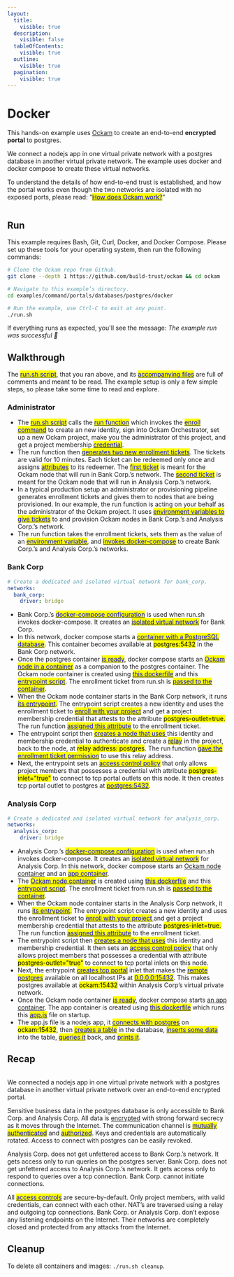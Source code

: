 ```yaml
---
layout:
  title:
    visible: true
  description:
    visible: false
  tableOfContents:
    visible: true
  outline:
    visible: true
  pagination:
    visible: true
---
```


# Docker

This hands-on example uses [Ockam](../../../) to create an end-to-end **encrypted portal** to postgres.

We connect a nodejs app in one virtual private network with a postgres database in another virtual private network. The example uses docker and docker compose to create these virtual networks.

To understand the details of how end-to-end trust is established, and how the portal works even though the two networks are isolated with no exposed ports, please read: “[<mark style="color:blue;">How does Ockam work?</mark>](../../../how-does-ockam-work.md)”

<figure><img src="../../../.gitbook/assets/Screenshot 2024-02-09 at 8.51.05 AM (1).png" alt=""><figcaption></figcaption></figure>

## Run

This example requires Bash, Git, Curl, Docker, and Docker Compose. Please set up these tools for your operating system, then run the following commands:

```bash
# Clone the Ockam repo from Github.
git clone --depth 1 https://github.com/build-trust/ockam && cd ockam

# Navigate to this example’s directory.
cd examples/command/portals/databases/postgres/docker

# Run the example, use Ctrl-C to exit at any point.
./run.sh
```

If everything runs as expected, you'll see the message: _The example run was successful 🥳_

## Walkthrough

The [<mark style="color:blue;">run.sh script</mark>](https://github.com/build-trust/ockam/blob/develop/examples/command/portals/postgres/docker/run.sh), that you ran above, and its [<mark style="color:blue;">accompanying files</mark>](https://github.com/build-trust/ockam/tree/develop/examples/command/portals/postgres/docker) are full of comments and meant to be read. The example setup is only a few simple steps, so please take some time to read and explore.

### Administrator

* The [<mark style="color:blue;">run.sh script</mark>](https://github.com/build-trust/ockam/blob/develop/examples/command/portals/postgres/docker/run.sh) calls the [<mark style="color:blue;">run function</mark>](https://github.com/build-trust/ockam/blob/develop/examples/command/portals/postgres/docker/run.sh#L14) which invokes the [<mark style="color:blue;">enroll command</mark>](https://github.com/build-trust/ockam/blob/develop/examples/command/portals/postgres/docker/run.sh#L16-L28) to create an new identity, sign into Ockam Orchestrator, set up a new Ockam project, make you the administrator of this project, and get a project membership [<mark style="color:blue;">credential</mark>](../../../reference/protocols/identities.md#credentials).
* The run function then [<mark style="color:blue;">generates two new enrollment tickets</mark>](https://github.com/build-trust/ockam/blob/develop/examples/command/portals/postgres/docker/run.sh#L30-L48). The tickets are valid for 10 minutes. Each ticket can be redeemed only once and assigns [<mark style="color:blue;">attributes</mark>](../../../reference/protocols/identities.md#credentials) to its redeemer. The [<mark style="color:blue;">first ticket</mark>](https://github.com/build-trust/ockam/blob/develop/examples/command/portals/postgres/docker/run.sh#L30-L39) is meant for the Ockam node that will run in Bank Corp.’s network. The [<mark style="color:blue;">second ticket</mark>](https://github.com/build-trust/ockam/blob/develop/examples/command/portals/postgres/docker/run.sh#L41-L48) is meant for the Ockam node that will run in Analysis Corp.’s network.
* In a typical production setup an administrator or provisioning pipeline generates enrollment tickets and gives them to nodes that are being provisioned. In our example, the run function is acting on your behalf as the administrator of the Ockam project. It uses [<mark style="color:blue;">environment variables to give tickets</mark>](https://github.com/build-trust/ockam/blob/develop/examples/command/portals/postgres/docker/run.sh#L55C28-L55C65) to and provision Ockam nodes in Bank Corp.’s and Analysis Corp.’s network.
* The run function takes the enrollment tickets, sets them as the value of an [<mark style="color:blue;">environment variable</mark>](https://github.com/build-trust/ockam/blob/develop/examples/command/portals/postgres/docker/run.sh#L55C28-L55C65), and [<mark style="color:blue;">invokes docker-compose</mark>](https://github.com/build-trust/ockam/blob/develop/examples/command/portals/postgres/docker/run.sh#L50-L65) to create Bank Corp.’s and Analysis Corp.’s networks.

### Bank Corp

```yaml
# Create a dedicated and isolated virtual network for bank_corp.
networks:
  bank_corp:
    driver: bridge
```

* Bank Corp.’s [<mark style="color:blue;">docker-compose configuration</mark>](https://github.com/build-trust/ockam/blob/develop/examples/command/portals/postgres/docker/bank\_corp/docker-compose.yml) is used when run.sh invokes docker-compose. It creates an [<mark style="color:blue;">isolated virtual network</mark>](https://github.com/build-trust/ockam/blob/develop/examples/command/portals/postgres/docker/bank\_corp/docker-compose.yml#L3-L6) for Bank Corp.
* In this network, docker compose starts a [<mark style="color:blue;">container with a PostgreSQL database</mark>](https://github.com/build-trust/ockam/blob/develop/examples/command/portals/postgres/docker/bank\_corp/docker-compose.yml#L9-L17). This container becomes available at <mark style="background-color:yellow;">postgres:5432</mark> in the Bank Corp network.
* Once the postgres container [<mark style="color:blue;">is ready</mark>](https://github.com/build-trust/ockam/blob/develop/examples/command/portals/postgres/docker/bank\_corp/docker-compose.yml#L24C5-L24C27), docker compose starts an [<mark style="color:blue;">Ockam node in a container</mark>](https://github.com/build-trust/ockam/blob/develop/examples/command/portals/postgres/docker/bank\_corp/docker-compose.yml#L23-L31) as a companion to the postgres container. The Ockam node container is created using [<mark style="color:blue;">this dockerfile</mark>](https://github.com/build-trust/ockam/blob/develop/examples/command/portals/postgres/docker/ockam.dockerfile) and this [<mark style="color:blue;">entrypoint script</mark>](https://github.com/build-trust/ockam/blob/develop/examples/command/portals/postgres/docker/bank\_corp/run\_ockam.sh). The enrollment ticket from run.sh is [<mark style="color:blue;">passed to the container</mark>](https://github.com/build-trust/ockam/blob/develop/examples/command/portals/postgres/docker/bank\_corp/docker-compose.yml#L29).
* When the Ockam node container starts in the Bank Corp network, it runs [<mark style="color:blue;">its entrypoint</mark>](https://github.com/build-trust/ockam/blob/develop/examples/command/portals/postgres/docker/bank\_corp/run\_ockam.sh)<mark style="color:blue;">.</mark> The entrypoint script creates a new identity and uses the enrollment ticket to [<mark style="color:blue;">enroll with your project</mark>](https://github.com/build-trust/ockam/blob/develop/examples/command/portals/postgres/docker/bank\_corp/run\_ockam.sh#L6-L19) and get a project membership credential that attests to the attribute <mark style="background-color:yellow;">postgres-outlet=true.</mark> The run function [<mark style="color:blue;">assigned this attribute</mark>](https://github.com/build-trust/ockam/blob/develop/examples/command/portals/postgres/docker/run.sh#L30-L39) to the enrollment ticket.
* The entrypoint script then [<mark style="color:blue;">creates a node that uses</mark> ](https://github.com/build-trust/ockam/blob/develop/examples/command/portals/postgres/docker/bank\_corp/run\_ockam.sh#L21-L33)this identity and membership credential to authenticate and create a [<mark style="color:blue;">relay</mark>](../../../reference/protocols/routing.md#relay) in the project, back to the node, at <mark style="background-color:yellow;">relay address: postgres</mark>. The run function [<mark style="color:blue;">gave the enrollment ticket permission</mark>](https://github.com/build-trust/ockam/blob/develop/examples/command/portals/postgres/docker/run.sh#L39C44-L39C60) to use this relay address.
* Next, the entrypoint sets an [<mark style="color:blue;">access control policy</mark>](https://github.com/build-trust/ockam/blob/develop/examples/command/portals/postgres/docker/bank\_corp/run\_ockam.sh#L32C56-L32C91) that only allows project members that possesses a credential with attribute <mark style="background-color:yellow;">postgres-inlet="true"</mark> to connect to tcp portal outlets on this node. It then creates tcp portal outlet to postgres at [<mark style="color:blue;">postgres:5432</mark>](https://github.com/build-trust/ockam/blob/develop/examples/command/portals/postgres/docker/bank\_corp/run\_ockam.sh#L33C30-L33C43).

### Analysis Corp

```yaml
# Create a dedicated and isolated virtual network for analysis_corp.
networks:
  analysis_corp:
    driver: bridge 
```

* Analysis Corp.’s [<mark style="color:blue;">docker-compose configuration</mark>](https://github.com/build-trust/ockam/blob/develop/examples/command/portals/postgres/docker/analysis\_corp/docker-compose.yml) is used when run.sh invokes docker-compose. It creates an [<mark style="color:blue;">isolated virtual network</mark>](https://github.com/build-trust/ockam/blob/develop/examples/command/portals/postgres/docker/analysis\_corp/docker-compose.yml#L3-L6) for Analysis Corp. In this network, docker compose starts an [Ockam node container](https://github.com/build-trust/ockam/blob/develop/examples/command/portals/postgres/docker/analysis\_corp/docker-compose.yml#L9-L20) and an [<mark style="color:blue;">app container</mark>](https://github.com/build-trust/ockam/blob/develop/examples/command/portals/postgres/docker/analysis\_corp/docker-compose.yml#L22-L32).
* The [<mark style="color:blue;">Ockam node container</mark>](https://github.com/build-trust/ockam/blob/develop/examples/command/portals/postgres/docker/analysis\_corp/docker-compose.yml#L9-L20) is created using [<mark style="color:blue;">this dockerfile</mark>](https://github.com/build-trust/ockam/blob/develop/examples/command/portals/postgres/docker/ockam.dockerfile) and this [<mark style="color:blue;">entrypoint script</mark>](https://github.com/build-trust/ockam/blob/develop/examples/command/portals/postgres/docker/analysis\_corp/run\_ockam.sh). The enrollment ticket from run.sh is [<mark style="color:blue;">passed to the container</mark>](https://github.com/build-trust/ockam/blob/develop/examples/command/portals/postgres/docker/analysis\_corp/docker-compose.yml#L18).
* When the Ockam node container starts in the Analysis Corp network, it runs [<mark style="color:blue;">its entrypoint</mark>](https://github.com/build-trust/ockam/blob/develop/examples/command/portals/postgres/docker/analysis\_corp/run\_ockam.sh)<mark style="color:blue;">.</mark> The entrypoint script creates a new identity and uses the enrollment ticket to [<mark style="color:blue;">enroll with your project</mark> ](https://github.com/build-trust/ockam/blob/develop/examples/command/portals/postgres/docker/analysis\_corp/run\_ockam.sh#L6-L19)and get a project membership credential that attests to the attribute <mark style="background-color:yellow;">postgres-inlet=true.</mark> The run function [<mark style="color:blue;">assigned this attribute</mark>](https://github.com/build-trust/ockam/blob/develop/examples/command/portals/postgres/docker/run.sh#L41-L48) to the enrollment ticket.
* The entrypoint script then [<mark style="color:blue;">creates a node that uses</mark>](https://github.com/build-trust/ockam/blob/develop/examples/command/portals/postgres/docker/analysis\_corp/run\_ockam.sh#L21-L30) this identity and membership credential. It then sets an [<mark style="color:blue;">access control policy</mark>](https://github.com/build-trust/ockam/blob/develop/examples/command/portals/postgres/docker/analysis\_corp/run\_ockam.sh#L29C55-L29C91) that only allows project members that possesses a credential with attribute <mark style="background-color:yellow;">postgres-outlet="true"</mark> to connect to tcp portal inlets on this node.
* Next, the entrypoint [<mark style="color:blue;">creates tcp portal</mark>](https://github.com/build-trust/ockam/blob/develop/examples/command/portals/postgres/docker/analysis\_corp/run\_ockam.sh#L30) inlet that makes the [<mark style="color:blue;">remote postgres</mark>](https://github.com/build-trust/ockam/blob/develop/examples/command/portals/postgres/docker/analysis\_corp/run\_ockam.sh#L30C50-L30C58) available on all localhost IPs at [<mark style="color:blue;">0.0.0.0:15432</mark>](https://github.com/build-trust/ockam/blob/develop/examples/command/portals/postgres/docker/analysis\_corp/run\_ockam.sh#L30C31-L30C44). This makes postgres available at <mark style="background-color:yellow;">ockam:15432</mark> within Analysis Corp’s virtual private network.
* Once the Ockam node container [<mark style="color:blue;">is ready</mark>](https://github.com/build-trust/ockam/blob/develop/examples/command/portals/postgres/docker/analysis\_corp/docker-compose.yml#L27), docker compose starts [an app container](https://github.com/build-trust/ockam/blob/develop/examples/command/portals/postgres/docker/analysis\_corp/docker-compose.yml#L22-L32). The app container is created using [<mark style="color:blue;">this dockerfile</mark>](https://github.com/build-trust/ockam/blob/develop/examples/command/portals/postgres/docker/analysis\_corp/app.dockerfile) which runs this [<mark style="color:blue;">app.js</mark>](https://github.com/build-trust/ockam/blob/develop/examples/command/portals/postgres/docker/analysis\_corp/app.js) file on startup.
* The app.js file is a nodejs app, it [<mark style="color:blue;">connects with postgres</mark>](https://github.com/build-trust/ockam/blob/develop/examples/command/portals/postgres/docker/analysis\_corp/app.js#L3-L27) on <mark style="background-color:yellow;">ockam:15432</mark>, then [<mark style="color:blue;">creates a table</mark>](https://github.com/build-trust/ockam/blob/develop/examples/command/portals/postgres/docker/analysis\_corp/app.js#L41-L42) in the database, [<mark style="color:blue;">inserts some data</mark>](https://github.com/build-trust/ockam/blob/develop/examples/command/portals/postgres/docker/analysis\_corp/app.js#L44-L48) into the table, [<mark style="color:blue;">queries it</mark>](https://github.com/build-trust/ockam/blob/develop/examples/command/portals/postgres/docker/analysis\_corp/app.js#L50-L51) back, and [<mark style="color:blue;">prints it</mark>](https://github.com/build-trust/ockam/blob/develop/examples/command/portals/postgres/docker/analysis\_corp/app.js#L52).

## Recap

<figure><img src="../../../.gitbook/assets/Screenshot 2024-02-09 at 8.51.05 AM (2).png" alt=""><figcaption></figcaption></figure>

We connected a nodejs app in one virtual private network with a postgres database in another virtual private network over an end-to-end encrypted portal.

Sensitive business data in the postgres database is only accessible to Bank Corp. and  Analysis Corp. All data is [encrypted](../../../reference/protocols/secure-channels.md) with strong forward secrecy as it moves through the Internet. The communication channel is [<mark style="color:blue;">mutually authenticated</mark>](../../../reference/protocols/secure-channels.md) and [<mark style="color:blue;">authorized</mark>](../../../reference/protocols/access-controls.md). Keys and credentials are automatically rotated. Access to connect with postgres can be easily revoked.

Analysis Corp. does not get unfettered access to Bank Corp.’s network. It gets access only to run queries on the postgres server. Bank Corp. does not get unfettered access to Analysis Corp.’s network. It gets access only to respond to queries over a tcp connection. Bank Corp. cannot initiate connections.&#x20;

All [<mark style="color:blue;">access controls</mark>](../../../reference/protocols/access-controls.md) are secure-by-default. Only project members, with valid credentials, can connect with each other. NAT’s are traversed using a relay and outgoing tcp connections. Bank Corp. or Analysis Corp. don’t expose any listening endpoints on the Internet. Their networks are completely closed and protected from any attacks from the Internet.

## Cleanup

To delete all containers and images: `./run.sh cleanup`.
